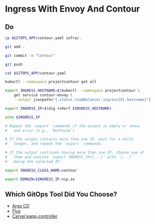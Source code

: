 # Ingress With Envoy And Contour

## Do

```bash
cp $GITOPS_APP/contour.yaml infra/.

git add . 

git commit -m "Contour"

git push

cat $GITOPS_APP/contour.yaml

kubectl --namespace projectcontour get all

export INGRESS_HOSTNAME=$(kubectl --namespace projectcontour \
    get service contour-envoy \
    --output jsonpath="{.status.loadBalancer.ingress[0].hostname}")

export INGRESS_IP=$(dig +short $INGRESS_HOSTNAME) 

echo $INGRESS_IP

# Repeat the `export` commands if the output is empty or shows
#   and error (e.g., `NotFound`)

# If the output contains more than one IP, wait for a while 
#   longer, and repeat the `export` commands.

# If the output continues having more than one IP, choose one of
#   them and execute `export INGRESS_IP=[...]` with `[...]`
#   being the selected IP.

export INGRESS_CLASS_NAME=contour

export DOMAIN=$INGRESS_IP.nip.io
```

## Which GitOps Tool Did You Choose?

* [Argo CD](rejekts-paris-gitops-argocd.md)
* [Flux](rejekts-paris-gitops-flux.md)
* [Carvel kapp-controller](rejekts-paris-gitops-kapp.md)
